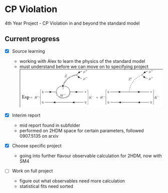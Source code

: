 # CP Violation 

4th Year Project - CP Violation in and beyond the standard model  

## Current progress

- [x] Source learning 
    - working with Alex to learn the physics of the standard model
    - must understand before we can move on to specifying project ![Main scattering reaction to be understood](/notes/bmes.png "Innacuracy explanation")

- [x] Interim report
    - mid report found in subfolder
    - performed on 2HDM space for certain parameters, followed 0907.5135 on arxiv

- [x] Choose specific project
    - going into further flavour observable calculation for 2HDM, now with SM4

- [ ] Work on full project
    - figure out what observables need more calculation
    - statistical fits need sorted

